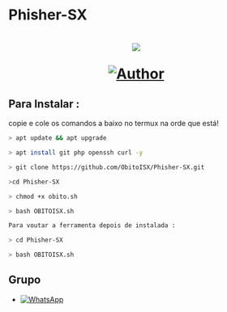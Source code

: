 # Phisher-SX #
<h1 align="center">
    <p>
        <img src= "https://thumbs.gfycat.com/NaughtyRawGalapagostortoise-size_restricted.gif">
    </p>
        <a href="https://github.com/ObitoISX/"><img title="Author"    src="https://img.shields.io/badge/Author-ObitoISX-red.svg?style=for-the-badge&logo=github"></a>
    </p>
</h1>

## Para Instalar :
copie e cole os comandos a baixo no
termux na orde que está!

```bash
> apt update && apt upgrade

> apt install git php openssh curl -y

> git clone https://github.com/ObitoISX/Phisher-SX.git

>cd Phisher-SX

> chmod +x obito.sh

> bash OBITOISX.sh

Para voutar a ferramenta depois de instalada :

> cd Phisher-SX

> bash OBITOISX.sh
```
</h1>

## Grupo 
* <a href="https://chat.whatsapp.com/FRrVC8oJN1O5ZdmqOjvzBZ"><img alt="WhatsApp" src="https://img.shields.io/badge/Grupo%20no%20WhatsApp-25D366?style=for-the-badge&logo=whatsapp&logoColor=white"/></a>

